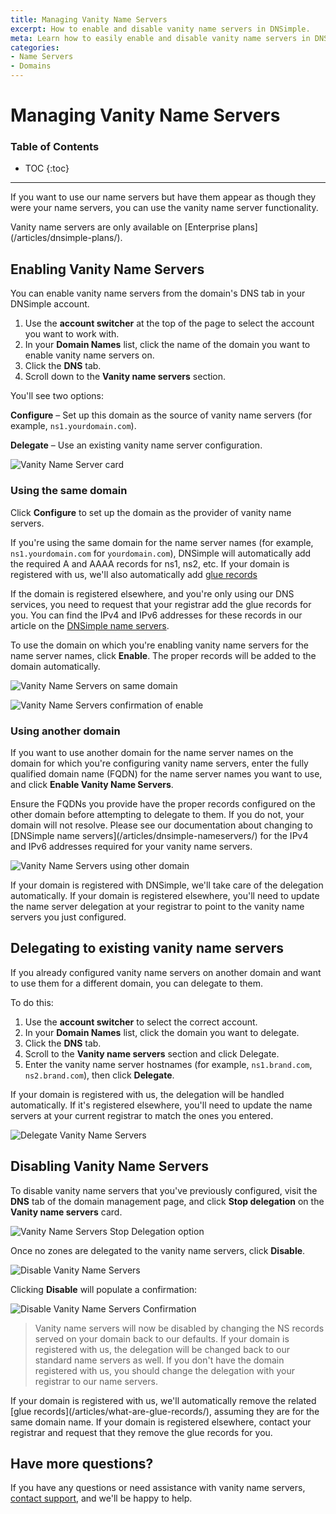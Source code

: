 ```yaml
---
title: Managing Vanity Name Servers
excerpt: How to enable and disable vanity name servers in DNSimple.
meta: Learn how to easily enable and disable vanity name servers in DNSimple to enhance your brand's online presence and improve your domain management experience.
categories:
- Name Servers
- Domains
---
```


# Managing Vanity Name Servers

### Table of Contents

* TOC
{:toc}

---

If you want to use our name servers but have them appear as though they were your name servers, you can use the vanity name server functionality.

<info>
Vanity name servers are only available on [Enterprise plans](/articles/dnsimple-plans/).
</info>

## Enabling Vanity Name Servers

You can enable vanity name servers from the domain's DNS tab in your DNSimple account.

1. Use the **account switcher** at the top of the page to select the account you want to work with.
1. In your **Domain Names** list, click the name of the domain you want to enable vanity name servers on.
1. Click the **DNS** tab.
1. Scroll down to the **Vanity name servers** section.

You'll see two options:

**Configure** – Set up this domain as the source of vanity name servers (for example, `ns1.yourdomain.com`).

**Delegate** – Use an existing vanity name server configuration.

![Vanity Name Server card](/files/vanity-name-servers-card.png)

### Using the same domain

Click **Configure** to set up the domain as the provider of vanity name servers.

If you're using the same domain for the name server names (for example, `ns1.yourdomain.com` for `yourdomain.com`), DNSimple will automatically add the required A and AAAA records for ns1, ns2, etc. If your domain is registered with us, we'll also automatically add [glue records](/articles/what-are-glue-records/) 

If the domain is registered elsewhere, and you're only using our DNS services, you need to request that your registrar add the glue records for you. You can find the IPv4 and IPv6 addresses for these records in our article on the [DNSimple name servers](/articles/dnsimple-nameservers/).

To use the domain on which you're enabling vanity name servers for the name server names, click **Enable**. The proper records will be added to the domain automatically.

![Vanity Name Servers on same domain](/files/vanity-name-servers-enable.png)

![Vanity Name Servers confirmation of enable](/files/vanity-name-servers-confirm-enabled.png)

### Using another domain

If you want to use another domain for the name server names on the domain for which you're configuring vanity name servers, enter the fully qualified domain name (FQDN) for the name server names you want to use, and click **Enable Vanity Name Servers**.

<warning>
Ensure the FQDNs you provide have the proper records configured on the other domain before attempting to delegate to them. If you do not, your domain will not resolve. Please see our documentation about changing to [DNSimple name servers](/articles/dnsimple-nameservers/) for the IPv4 and IPv6 addresses required for your vanity name servers.
</warning>

![Vanity Name Servers using other domain](/files/vanity-name-servers-other-domain.png)


If your domain is registered with DNSimple, we'll take care of the delegation automatically. If your domain is registered elsewhere, you'll need to update the name server delegation at your registrar to point to the vanity name servers you just configured.

## Delegating to existing vanity name servers

If you already configured vanity name servers on another domain and want to use them for a different domain, you can delegate to them.

To do this:

1. Use the **account switcher** to select the correct account.
1. In your **Domain Names** list, click the domain you want to delegate.
1. Click the **DNS** tab.
1. Scroll to the **Vanity name servers** section and click Delegate.
1. Enter the vanity name server hostnames (for example, `ns1.brand.com`, `ns2.brand.com`), then click **Delegate**. 

If your domain is registered with us, the delegation will be handled automatically. If it's registered elsewhere, you'll need to update the name servers at your current registrar to match the ones you entered.

![Delegate Vanity Name Servers](/files/vanity-name-servers-delegate.png)

## Disabling Vanity Name Servers

To disable vanity name servers that you've previously configured, visit the **DNS** tab of the domain management page, and click **Stop delegation** on the **Vanity name servers** card.

![Vanity Name Servers Stop Delegation option](/files/vanity-name-servers-stop-delegation.png)

Once no zones are delegated to the vanity name servers, click **Disable**.

![Disable Vanity Name Servers](/files/vanity-name-servers-disable-card.png)

Clicking **Disable** will populate a confirmation:

![Disable Vanity Name Servers Confirmation](/files/vanity-name-servers-disable.png)

>Vanity name servers will now be disabled by changing the NS records served on your domain back to our defaults. If your domain is registered with us, the delegation will be changed back to our standard name servers as well. If you don't have the domain registered with us, you should change the delegation with your registrar to our name servers.

<note>
If your domain is registered with us, we'll automatically remove the related [glue records](/articles/what-are-glue-records/), assuming they are for the same domain name. If your domain is registered elsewhere, contact your registrar and request that they remove the glue records for you.
</note>

## Have more questions?

If you have any questions or need assistance with vanity name servers, [contact support](https://dnsimple.com/feedback), and we'll be happy to help.
